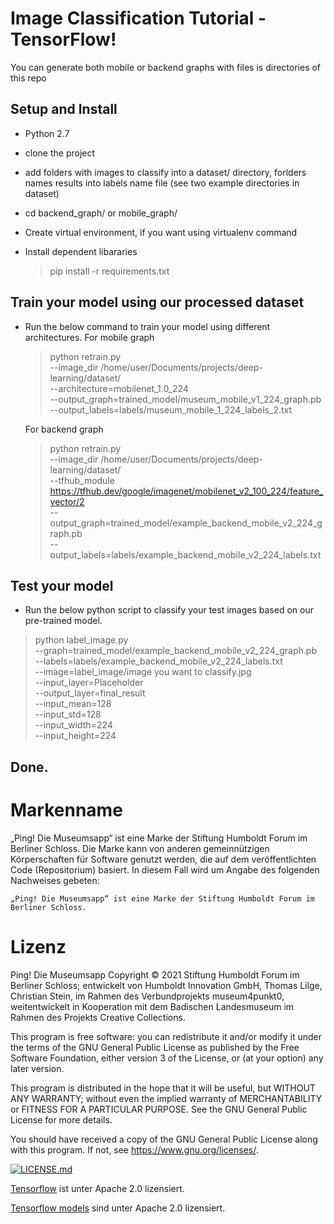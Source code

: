 # Image Classification Tutorial - TensorFlow!
You can generate both mobile or backend graphs with files is directories of this repo

 ## Setup and Install
 - Python 2.7
 - clone the project
 - add folders with images to classify into a dataset/ directory, forlders names results into labels name file (see two example directories in dataset)
 - cd backend_graph/ or mobile_graph/ 
 
 - Create virtual environment, if you want using virtualenv command
 - Install dependent libararies
   > pip install -r requirements.txt
 
 ## Train your model using our processed dataset
 - Run the below command to train your model using different architectures.
   For mobile graph
   > python retrain.py \
    --image_dir /home/user/Documents/projects/deep-learning/dataset/ \
    --architecture=mobilenet_1.0_224 \
    --output_graph=trained_model/museum_mobile_v1_224_graph.pb \
    --output_labels=labels/museum_mobile_1_224_labels_2.txt

   For backend graph
   > python retrain.py \
    --image_dir /home/user/Documents/projects/deep-learning/dataset/ \
    --tfhub_module https://tfhub.dev/google/imagenet/mobilenet_v2_100_224/feature_vector/2 \
    --output_graph=trained_model/example_backend_mobile_v2_224_graph.pb \
    --output_labels=labels/example_backend_mobile_v2_224_labels.txt 
         

  ## Test your model
  - Run the below python script to classify your test images based on our pre-trained model.
  > python label_image.py \
    --graph=trained_model/example_backend_mobile_v2_224_graph.pb \
    --labels=labels/example_backend_mobile_v2_224_labels.txt \
    --image=label_image/image you want to classify.jpg \
    --input_layer=Placeholder \
    --output_layer=final_result \
    --input_mean=128 \
    --input_std=128 \
    --input_width=224 \
    --input_height=224

 ## Done.
 
# Markenname

„Ping! Die Museumsapp“ ist eine Marke der Stiftung Humboldt Forum im Berliner Schloss. Die Marke kann von anderen gemeinnützigen Körperschaften für Software genutzt werden, die auf dem veröffentlichten Code (Repositorium) basiert. In diesem Fall wird um Angabe des folgenden Nachweises gebeten:

    „Ping! Die Museumsapp“ ist eine Marke der Stiftung Humboldt Forum im Berliner Schloss.
  
# Lizenz 

Ping! Die Museumsapp Copyright © 2021 Stiftung Humboldt Forum im Berliner Schloss; entwickelt von Humboldt Innovation GmbH, Thomas Lilge, Christian Stein, im Rahmen des Verbundprojekts museum4punkt0, weitentwickelt in Kooperation mit dem Badischen Landesmuseum im Rahmen des Projekts Creative Collections.

This program is free software: you can redistribute it and/or modify it under the terms of the GNU General Public License as published by the Free Software Foundation, either version 3 of the License, or (at your option) any later version.

This program is distributed in the hope that it will be useful, but WITHOUT ANY WARRANTY; without even the implied warranty of MERCHANTABILITY or FITNESS FOR A PARTICULAR PURPOSE. See the GNU General Public License for more details.

You should have received a copy of the GNU General Public License along with this program. If not, see https://www.gnu.org/licenses/.

[![LICENSE.md](https://img.shields.io/badge/License-GPLv3-blue.svg)](https://github.com/museum4punkt0/Mein-Objekt-Backend/blob/master/LICENSE.md)

[Tensorflow](https://www.tensorflow.org/) ist unter Apache 2.0 lizensiert.

[Tensorflow models](https://tfhub.dev/) sind unter Apache 2.0 lizensiert.
 
